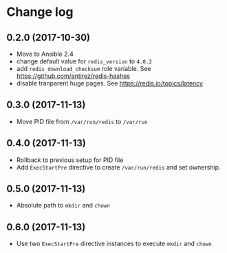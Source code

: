 # Change log

## 0.2.0 (2017-10-30)

* Move to Ansible 2.4
* change default value for `redis_version` to `4.0.2`
* add `redis_download_checksum` role variable. See https://github.com/antirez/redis-hashes
* disable tranparent huge pages. See https://redis.io/topics/latency

## 0.3.0 (2017-11-13)

* Move PID file from `/var/run/redis` to `/var/run`

## 0.4.0 (2017-11-13)

* Rollback to previous setup for PID file
* Add `ExecStartPre` directive to create `/var/run/redis` and set ownership.

## 0.5.0 (2017-11-13)

* Absolute path to `mkdir` and `chown`

## 0.6.0 (2017-11-13)

* Use two `ExecStartPre` directive instances to execute `mkdir` and `chown`
